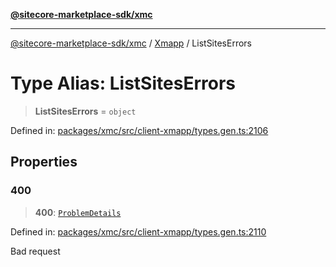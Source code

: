 [**@sitecore-marketplace-sdk/xmc**](../../../../README.md)

***

[@sitecore-marketplace-sdk/xmc](../../../../README.md) / [Xmapp](../README.md) / ListSitesErrors

# Type Alias: ListSitesErrors

> **ListSitesErrors** = `object`

Defined in: [packages/xmc/src/client-xmapp/types.gen.ts:2106](https://github.com/Sitecore/marketplace-sdk/blob/main/packages/xmc/src/client-xmapp/types.gen.ts#L2106)

## Properties

### 400

> **400**: [`ProblemDetails`](ProblemDetails.md)

Defined in: [packages/xmc/src/client-xmapp/types.gen.ts:2110](https://github.com/Sitecore/marketplace-sdk/blob/main/packages/xmc/src/client-xmapp/types.gen.ts#L2110)

Bad request
